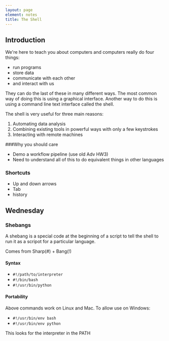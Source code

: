```yaml
---
layout: page
element: notes
title: The Shell
---
```


Introduction
------------

We're here to teach you about computers and computers really do four things:

* run programs
* store data
* communicate with each other
* and interact with us

They can do the last of these in many different ways.
The most common way of doing this is using a graphical interface.
Another way to do this is using a command line text interface called the shell.

The shell is very useful for three main reasons:

1. Automating data analysis
2. Combining existing tools in powerful ways with only a few keystrokes
3. Interacting with remote machines

###Why you should care
* Demo a workflow pipeline (use old Adv HW3)
* Need to understand all of this to do equivalent things in other languages

### Shortcuts
* Up and down arrows
* Tab
* history

Wednesday
---------
### Shebangs
A shebang is a special code at the beginning of a script to tell
the shell to run it as a scripot for a particular language.

Comes from Sharp(#) + Bang(!)

#### Syntax
* `#!/path/to/interpreter`
* `#!/bin/bash`
* `#!/usr/bin/python`

#### Portability
Above commands work on Linux and Mac. To allow use on Windows:

* `#!/usr/bin/env bash`
* `#!/usr/bin/env python`

This looks for the interpreter in the PATH
